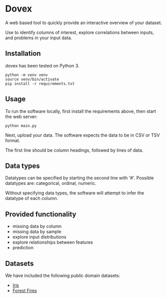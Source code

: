 # Dovex
A web based tool to quickly provide an interactive overview of your dataset.

Use to identify columns of interest, explore correlations between inputs, and problems in your input data.

## Installation
dovex has been tested on Python 3.

```
python -m venv venv
source venv/bin/activate
pip install -r requirements.txt
```

## Usage

To run the software locally, first install the requirements above, then start the web server:
```
python main.py
```

Next, upload your data. The software expects the data to be in CSV or TSV format.

The first line should be column headings, followed by lines of data.

## Data types
Datatypes can be specified by starting the second line with '#'.
Possible datatypes are: categorical, ordinal, numeric.

Without specifying data types, the software will attempt to infer the datatype of each column.

## Provided functionality

* missing data by column
* missing data by sample
* explore input distributions
* explore relationships between features
* prediction

## Datasets
We have included the following public domain datasets:
* [Iris](http://archive.ics.uci.edu/ml/datasets/Iris)
* [Forest Fires](http://archive.ics.uci.edu/ml/datasets/Forest+Fires)
